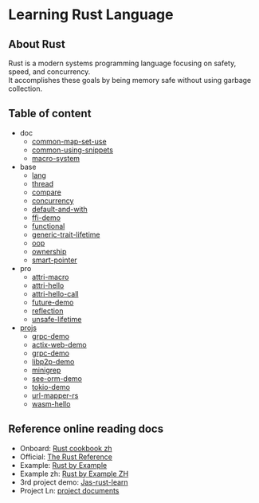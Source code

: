 # Learning Rust Language

## About Rust

Rust is a modern systems programming language focusing on safety, speed, and concurrency.    
It accomplishes these goals by being memory safe without using garbage collection.

## Table of content

- doc
  - [common-map-set-use](./doc/common-map-set-use.md)
  - [common-using-snippets](./doc/common-using-snippets.md)
  - [macro-system](./doc/macro-system.md)
- base
  - [lang](./lang/src/base.rs)
  - [thread](./lang/src/thread.rs)
  - [compare](./lang/compare)
  - [concurrency](./lang/concurrency)
  - [default-and-with](./lang/default-and-with)
  - [ffi-demo](./lang/ffi-demo)
  - [functional](./lang/functional)
  - [generic-trait-lifetime](./lang/generic-trait-lifetime)
  - [oop](./lang/oop)
  - [ownership](./lang/ownership)
  - [smart-pointer](./lang/smart-pointer)
- pro
  - [attri-macro](./pro/attri-hello-call/)
  - [attri-hello](./pro/attri-hello)
  - [attri-hello-call](./pro/attri-hello-call)
  - [future-demo](./pro/future-demo)
  - [reflection](./pro/reflection)
  - [unsafe-lifetime](./pro/unsafe-lifetime)
- [projs](./projs/)
  - [grpc-demo](./projs/grpc-demo/)
  - [actix-web-demo](./projs/actix-web-demo)
  - [grpc-demo](./projs/grpc-demo)
  - [libp2p-demo](./projs/libp2p-demo)
  - [minigrep](./projs/minigrep)
  - [see-orm-demo](./projs/see-orm-demo)
  - [tokio-demo](./projs/tokio-demo)
  - [url-mapper-rs](./projs/url-mapper-rs)
  - [wasm-hello](./projs/wasm-hello)


## Reference online reading docs

- Onboard: [Rust cookbook zh](https://llever.com/rust-cookbook-zh/intro.zh.html)
- Official: [The Rust Reference](https://rustwiki.org/en/reference/introduction.html)
- Example: [Rust by Example](https://doc.rust-lang.org/stable/rust-by-example/)
- Example zh: [Rust by Example ZH](https://rustwiki.org/zh-CN/rust-by-example/index.html)
- 3rd project demo: [Jas-rust-learn](https://github.com/JasonkayZK/rust-learn)
- Project Ln: [project documents](./doc/)